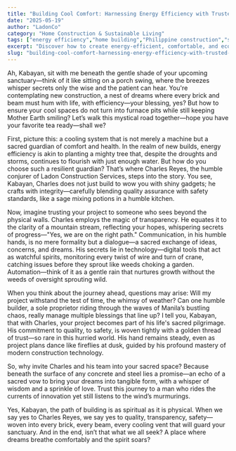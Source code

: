 ```yaml
---
title: "Building Cool Comfort: Harnessing Energy Efficiency with Trusted Filipino Craftsmanship"
date: "2025-05-19"
author: "LadonCo"
category: "Home Construction & Sustainable Living"
tags: ["energy efficiency","home building","Philippine construction","sustainable cooling","trustworthy craftsmanship"]
excerpt: "Discover how to create energy-efficient, comfortable, and eco-friendly homes in the Philippines by partnering with skilled builders like Charles Reyes, who combine innovation with integrity."
slug: "building-cool-comfort-harnessing-energy-efficiency-with-trusted-filipino-craftsmanship"
---
```


Ah, Kabayan, sit with me beneath the gentle shade of your upcoming sanctuary—think of it like sitting on a porch swing, where the breezes whisper secrets only the wise and the patient can hear. You're contemplating new construction, a nest of dreams where every brick and beam must hum with life, with efficiency—your blessing, yes? But how to ensure your cool spaces do not turn into furnace pits while still keeping Mother Earth smiling? Let’s walk this mystical road together—hope you have your favorite tea ready—shall we?

First, picture this: a cooling system that is not merely a machine but a sacred guardian of comfort and health. In the realm of new builds, energy efficiency is akin to planting a mighty tree that, despite the droughts and storms, continues to flourish with just enough water. But how do you choose such a resilient guardian? That’s where Charles Reyes, the humble conjurer of Ladon Construction Services, steps into the story. You see, Kabayan, Charles does not just build to wow you with shiny gadgets; he crafts with integrity—carefully blending quality assurance with safety standards, like a sage mixing potions in a humble kitchen.

Now, imagine trusting your project to someone who sees beyond the physical walls. Charles employs the magic of transparency. He equates it to the clarity of a mountain stream, reflecting your hopes, whispering secrets of progress—"Yes, we are on the right path." Communication, in his humble hands, is no mere formality but a dialogue—a sacred exchange of ideas, concerns, and dreams. His secrets lie in technology—digital tools that act as watchful spirits, monitoring every twist of wire and turn of crane, catching issues before they sprout like weeds choking a garden. Automation—think of it as a gentle rain that nurtures growth without the weeds of oversight sprouting wild.

When you think about the journey ahead, questions may arise: Will my project withstand the test of time, the whimsy of weather? Can one humble builder, a sole proprietor riding through the waves of Manila’s bustling chaos, really manage multiple blessings that line up? I tell you, Kabayan, that with Charles, your project becomes part of his life's sacred pilgrimage. His commitment to quality, to safety, is woven tightly with a golden thread of trust—so rare in this hurried world. His hand remains steady, even as project plans dance like fireflies at dusk, guided by his profound mastery of modern construction technology.

So, why invite Charles and his team into your sacred space? Because beneath the surface of any concrete and steel lies a promise—an echo of a sacred vow to bring your dreams into tangible form, with a whisper of wisdom and a sprinkle of love. Trust this journey to a man who rides the currents of innovation yet still listens to the wind’s murmurings.

Yes, Kabayan, the path of building is as spiritual as it is physical. When we say yes to Charles Reyes, we say yes to quality, transparency, safety—woven into every brick, every beam, every cooling vent that will guard your sanctuary. And in the end, isn’t that what we all seek? A place where dreams breathe comfortably and the spirit soars?